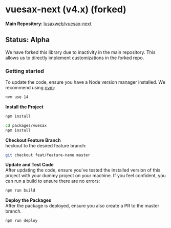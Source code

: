 # vuesax-next (v4.x) (forked)

**Main Repository**: [lusaxweb/vuesax-next](https://github.com/lusaxweb/vuesax-next)

## Status: Alpha

We have forked this library due to inactivity in the main repository. This allows us to directly implement customizations in the forked repo.

### Getting started

To update the code, ensure you have a Node version manager installed. We recommend using [nvm](https://github.com/nvm-sh/nvm):

```bash
nvm use 14
```

**Install the Project**

```bash
npm install
```

```bash
cd packages/vuesax
npm install
```

**Checkout Feature Branch**  
heckout to the desired feature branch:

```bash
git checkout feat/feature-name master
```

**Update and Test Code**  
After updating the code, ensure you've tested the installed version of this project with your dummy project on your machine. If you feel confident, you can run a build to ensure there are no errors:

```bash
npm run build
```

**Deploy the Packages**  
After the package is deployed, ensure you also create a PR to the master branch.

```bash
npm run deploy
```
